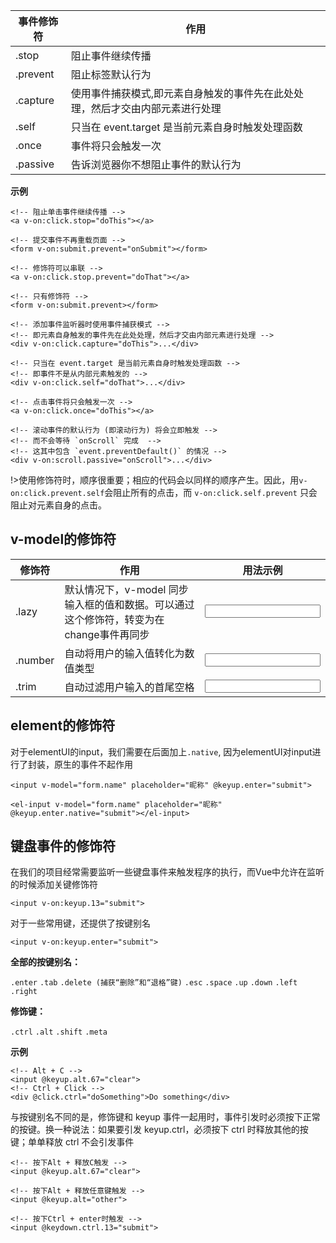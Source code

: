 | 事件修饰符 | 作用                                                         |
| ---------- | ------------------------------------------------------------ |
| .stop      | 阻止事件继续传播                                             |
| .prevent   | 阻止标签默认行为                                             |
| .capture   | 使用事件捕获模式,即元素自身触发的事件先在此处处理，然后才交由内部元素进行处理 |
| .self      | 只当在 event.target 是当前元素自身时触发处理函数             |
| .once      | 事件将只会触发一次                                           |
| .passive   | 告诉浏览器你不想阻止事件的默认行为                           |

**示例**

```vue
<!-- 阻止单击事件继续传播 -->
<a v-on:click.stop="doThis"></a>

<!-- 提交事件不再重载页面 -->
<form v-on:submit.prevent="onSubmit"></form>

<!-- 修饰符可以串联 -->
<a v-on:click.stop.prevent="doThat"></a>

<!-- 只有修饰符 -->
<form v-on:submit.prevent></form>

<!-- 添加事件监听器时使用事件捕获模式 -->
<!-- 即元素自身触发的事件先在此处处理，然后才交由内部元素进行处理 -->
<div v-on:click.capture="doThis">...</div>

<!-- 只当在 event.target 是当前元素自身时触发处理函数 -->
<!-- 即事件不是从内部元素触发的 -->
<div v-on:click.self="doThat">...</div>

<!-- 点击事件将只会触发一次 -->
<a v-on:click.once="doThis"></a>

<!-- 滚动事件的默认行为 (即滚动行为) 将会立即触发 -->
<!-- 而不会等待 `onScroll` 完成  -->
<!-- 这其中包含 `event.preventDefault()` 的情况 -->
<div v-on:scroll.passive="onScroll">...</div>
```

!>使用修饰符时，顺序很重要；相应的代码会以同样的顺序产生。因此，用`v-on:click.prevent.self`会阻止所有的点击，而 `v-on:click.self.prevent` 只会阻止对元素自身的点击。



## v-model的修饰符

| 修饰符  | 作用                                                         | 用法示例                     |
| ------- | ------------------------------------------------------------ | ---------------------------- |
| .lazy   | 默认情况下，v-model 同步输入框的值和数据。可以通过这个修饰符，转变为在change事件再同步 | <input v-model.lazy="msg">   |
| .number | 自动将用户的输入值转化为数值类型                             | <input v-model.number="msg"> |
| .trim   | 自动过滤用户输入的首尾空格                                   | <input v-model.trim="msg">   |

## element的修饰符 

对于elementUI的input，我们需要在后面加上` .native `, 因为elementUI对input进行了封装，原生的事件不起作用

```vue
<input v-model="form.name" placeholder="昵称" @keyup.enter="submit">

<el-input v-model="form.name" placeholder="昵称" @keyup.enter.native="submit"></el-input>
```

## 键盘事件的修饰符

在我们的项目经常需要监听一些键盘事件来触发程序的执行，而Vue中允许在监听的时候添加关键修饰符

```vue
<input v-on:keyup.13="submit">
```

对于一些常用键，还提供了按键别名

```vue
<input v-on:keyup.enter="submit"> 
```

**全部的按键别名：**

`.enter` `.tab` `.delete (捕获“删除”和“退格”键)` `.esc` `.space` `.up` `.down` `.left` `.right` 

**修饰键：**

`.ctrl` `.alt` `.shift` `.meta`

**示例**

```vue
<!-- Alt + C -->
<input @keyup.alt.67="clear">
<!-- Ctrl + Click -->
<div @click.ctrl="doSomething">Do something</div>
```

与按键别名不同的是，修饰键和 keyup 事件一起用时，事件引发时必须按下正常的按键。换一种说法：如果要引发 keyup.ctrl，必须按下 ctrl 时释放其他的按键；单单释放 ctrl 不会引发事件

```vue
<!-- 按下Alt + 释放C触发 -->
<input @keyup.alt.67="clear">
 
<!-- 按下Alt + 释放任意键触发 -->
<input @keyup.alt="other">

<!-- 按下Ctrl + enter时触发 -->
<input @keydown.ctrl.13="submit">
```

